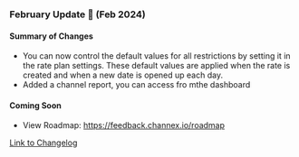 ### February Update 🚀 (Feb 2024)

#### Summary of Changes
- You can now control the default values for all restrictions by setting it in the rate plan settings. These default values are applied when the rate is created and when a new date is opened up each day.
- Added a channel report, you can access fro mthe dashboard

#### Coming Soon
- View Roadmap: https://feedback.channex.io/roadmap

[Link to Changelog](https://docs.channex.io/changelog)
